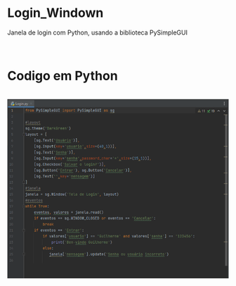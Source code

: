 # Login_Windown
Janela de login com Python, usando a biblioteca PySimpleGUI
<br>
<br>
<br>
<h1>Codigo em Python</h1>
<br>
<img src="https://github.com/liermy/Login_Windown/blob/main/print/codigo.PNG">
<br>
<br>
<br>
<br>
<br>
<br>
